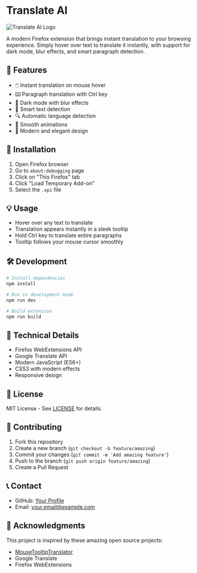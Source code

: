 # Translate AI

![Translate AI Logo](icons/icon128.png)

A modern Firefox extension that brings instant translation to your browsing experience. Simply hover over text to translate it instantly, with support for dark mode, blur effects, and smart paragraph detection.

## 🌟 Features

- 🖱️ Instant translation on mouse hover
- ⌨️ Paragraph translation with Ctrl key
- 🌙 Dark mode with blur effects
- 🎯 Smart text detection
- 🔍 Automatic language detection
- 💫 Smooth animations
- 🎨 Modern and elegant design

## 🚀 Installation

1. Open Firefox browser
2. Go to `about:debugging` page
3. Click on "This Firefox" tab
4. Click "Load Temporary Add-on"
5. Select the `.xpi` file

## 💡 Usage

- Hover over any text to translate
- Translation appears instantly in a sleek tooltip
- Hold Ctrl key to translate entire paragraphs
- Tooltip follows your mouse cursor smoothly

## 🛠️ Development

```bash
# Install dependencies
npm install

# Run in development mode
npm run dev

# Build extension
npm run build
```

## 🔧 Technical Details

- Firefox WebExtensions API
- Google Translate API
- Modern JavaScript (ES6+)
- CSS3 with modern effects
- Responsive design

## 📝 License

MIT License - See [LICENSE](LICENSE) for details.

## 🤝 Contributing

1. Fork this repository
2. Create a new branch (`git checkout -b feature/amazing`)
3. Commit your changes (`git commit -m 'Add amazing feature'`)
4. Push to the branch (`git push origin feature/amazing`)
5. Create a Pull Request

## 📞 Contact

- GitHub: [Your Profile](https://github.com/yourusername)
- Email: your.email@example.com

## 🙏 Acknowledgments

This project is inspired by these amazing open source projects:
- [MouseTooltipTranslator](https://github.com/ttop32/MouseTooltipTranslator)
- Google Translate
- Firefox WebExtensions 